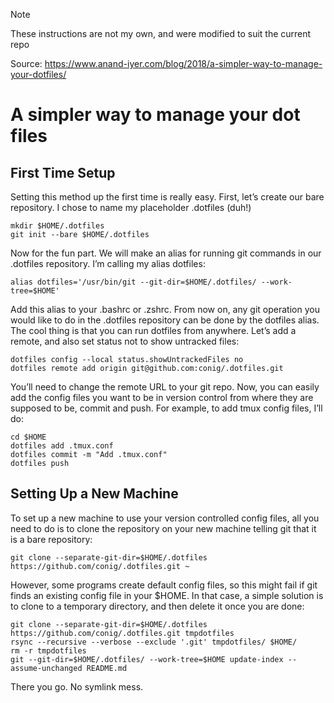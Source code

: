 > [!NOTE]
> These instructions are not my own, and were modified to suit the current repo
>
> Source: https://www.anand-iyer.com/blog/2018/a-simpler-way-to-manage-your-dotfiles/

# A simpler way to manage your dot files

## First Time Setup

Setting this method up the first time is really easy. First, let’s create our bare repository. I chose to name my placeholder .dotfiles (duh!)
```
mkdir $HOME/.dotfiles
git init --bare $HOME/.dotfiles
```
Now for the fun part. We will make an alias for running git commands in our .dotfiles repository. I’m calling my alias dotfiles:
```
alias dotfiles='/usr/bin/git --git-dir=$HOME/.dotfiles/ --work-tree=$HOME'
```
Add this alias to your .bashrc or .zshrc. From now on, any git operation you would like to do in the .dotfiles repository can be done by the dotfiles alias. The cool thing is that you can run dotfiles from anywhere.
Let’s add a remote, and also set status not to show untracked files:
```
dotfiles config --local status.showUntrackedFiles no
dotfiles remote add origin git@github.com:conig/.dotfiles.git
```
You’ll need to change the remote URL to your git repo. Now, you can easily add the config files you want to be in version control from where they are supposed to be, commit and push. For example, to add tmux config files, I’ll do:
```
cd $HOME
dotfiles add .tmux.conf
dotfiles commit -m "Add .tmux.conf"
dotfiles push
```
## Setting Up a New Machine

To set up a new machine to use your version controlled config files, all you need to do is to clone the repository on your new machine telling git that it is a bare repository:
```
git clone --separate-git-dir=$HOME/.dotfiles https://github.com/conig/.dotfiles.git ~
```
However, some programs create default config files, so this might fail if git finds an existing config file in your $HOME. In that case, a simple solution is to clone to a temporary directory, and then delete it once you are done:
```
git clone --separate-git-dir=$HOME/.dotfiles https://github.com/conig/.dotfiles.git tmpdotfiles
rsync --recursive --verbose --exclude '.git' tmpdotfiles/ $HOME/
rm -r tmpdotfiles
git --git-dir=$HOME/.dotfiles/ --work-tree=$HOME update-index --assume-unchanged README.md
```
There you go. No symlink mess.
